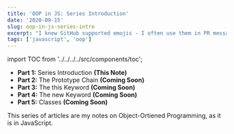 ```yaml
---
title: 'OOP in JS: Series Introduction'
date: '2020-09-15'
slug: oop-in-js-series-intro
excerpt: "I knew GitHub supported emojis - I often use them in PR messages, comments, etc. What I didn't know is that you can also add emojis in your commit messages..."
tags: ['javascript', 'oop']
---
```


import TOC from '../../../../src/components/toc';

<TOC>

- **Part 1:** Series Introduction __(This Note)__
- **Part 2:** The Prototype Chain __(Coming Soon)__
- **Part 3:** The this Keyword __(Coming Soon)__
- **Part 4:** The new Keyword __(Coming Soon)__
- **Part 5:** Classes __(Coming Soon)__

</TOC>

This series of articles are my notes on Object-Ortiened Programming, as it is in JavaScript.